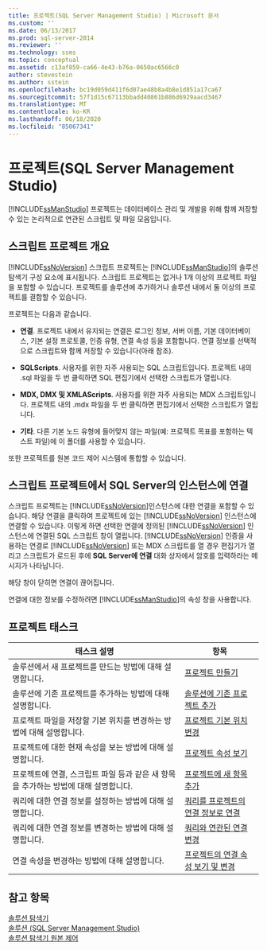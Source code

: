 ```yaml
---
title: 프로젝트(SQL Server Management Studio) | Microsoft 문서
ms.custom: ''
ms.date: 06/13/2017
ms.prod: sql-server-2014
ms.reviewer: ''
ms.technology: ssms
ms.topic: conceptual
ms.assetid: c13af859-ca66-4e43-b76a-0650ac6566c0
author: stevestein
ms.author: sstein
ms.openlocfilehash: bc19d059d411f6d07ae48b8a4b8e1d851a17ca67
ms.sourcegitcommit: 57f1d15c67113bbadd40861b886d6929aacd3467
ms.translationtype: MT
ms.contentlocale: ko-KR
ms.lasthandoff: 06/18/2020
ms.locfileid: "85067341"
---
```

# <a name="projects-sql-server-management-studio"></a>프로젝트(SQL Server Management Studio)
  [!INCLUDE[ssManStudio](../../includes/ssmanstudio-md.md)] 프로젝트는 데이터베이스 관리 및 개발을 위해 함께 저장할 수 있는 논리적으로 연관된 스크립트 및 파일 모음입니다.  
  
## <a name="script-project-overview"></a>스크립트 프로젝트 개요  
 [!INCLUDE[ssNoVersion](../../includes/ssnoversion-md.md)] 스크립트 프로젝트는 [!INCLUDE[ssManStudio](../../includes/ssmanstudio-md.md)]의 솔루션 탐색기 구성 요소에 표시됩니다. 스크립트 프로젝트는 없거나 1개 이상의 프로젝트 파일을 포함할 수 있습니다. 프로젝트를 솔루션에 추가하거나 솔루션 내에서 둘 이상의 프로젝트를 결합할 수 있습니다.  
  
 프로젝트는 다음과 같습니다.  
  
-   **연결**. 프로젝트 내에서 유지되는 연결은 로그인 정보, 서버 이름, 기본 데이터베이스, 기본 설정 프로토콜, 인증 유형, 연결 속성 등을 포함합니다. 연결 정보를 선택적으로 스크립트와 함께 저장할 수 있습니다(아래 참조).  
  
-   **SQLScripts**. 사용자를 위한 자주 사용되는 SQL 스크립트입니다. 프로젝트 내의 .sql 파일을 두 번 클릭하면 SQL 편집기에서 선택한 스크립트가 열립니다.  
  
-   **MDX, DMX 및 XMLAScripts**. 사용자를 위한 자주 사용되는 MDX 스크립트입니다. 프로젝트 내의 .mdx 파일을 두 번 클릭하면 편집기에서 선택한 스크립트가 열립니다.  
  
-   **기타**. 다른 기본 노드 유형에 들어맞지 않는 파일(예: 프로젝트 목표를 포함하는 텍스트 파일)에 이 폴더를 사용할 수 있습니다.  
  
 또한 프로젝트를 원본 코드 제어 시스템에 통합할 수 있습니다.  
  
## <a name="connecting-to-an-instance-of-sql-server-from-a-script-project"></a>스크립트 프로젝트에서 SQL Server의 인스턴스에 연결  
 스크립트 프로젝트는 [!INCLUDE[ssNoVersion](../../includes/ssnoversion-md.md)]인스턴스에 대한 연결을 포함할 수 있습니다. 해당 연결을 클릭하여 프로젝트에 있는 [!INCLUDE[ssNoVersion](../../includes/ssnoversion-md.md)] 인스턴스에 연결할 수 있습니다. 이렇게 하면 선택한 연결에 정의된 [!INCLUDE[ssNoVersion](../../includes/ssnoversion-md.md)] 인스턴스에 연결된 SQL 스크립트 창이 열립니다. [!INCLUDE[ssNoVersion](../../includes/ssnoversion-md.md)] 인증을 사용하는 연결로 [!INCLUDE[ssNoVersion](../../includes/ssnoversion-md.md)] 또는 MDX 스크립트를 열 경우 편집기가 열리고 스크립트가 로드된 후에 **SQL Server에 연결** 대화 상자에서 암호를 입력하라는 메시지가 나타납니다.  
  
 해당 창이 닫히면 연결이 끊어집니다.  
  
 연결에 대한 정보를 수정하려면 [!INCLUDE[ssManStudio](../../includes/ssmanstudio-md.md)]의 속성 창을 사용합니다.  
  
## <a name="project-tasks"></a>프로젝트 태스크  
  
|태스크 설명|항목|  
|----------------------|-----------|  
|솔루션에서 새 프로젝트를 만드는 방법에 대해 설명합니다.|[프로젝트 만들기](create-a-project.md)|  
|솔루션에 기존 프로젝트를 추가하는 방법에 대해 설명합니다.|[솔루션에 기존 프로젝트 추가](add-an-existing-project-to-a-solution.md)|  
|프로젝트 파일을 저장할 기본 위치를 변경하는 방법에 대해 설명합니다.|[프로젝트 기본 위치 변경](change-the-default-location-for-projects.md)|  
|프로젝트에 대한 현재 속성을 보는 방법에 대해 설명합니다.|[프로젝트 속성 보기](view-project-properties.md)|  
|프로젝트에 연결, 스크립트 파일 등과 같은 새 항목을 추가하는 방법에 대해 설명합니다.|[프로젝트에 새 항목 추가](add-new-items-to-a-project.md)|  
|쿼리에 대한 연결 정보를 설정하는 방법에 대해 설명합니다.|[쿼리를 프로젝트의 연결 정보로 연결](associate-a-query-with-a-connection-in-a-project.md)|  
|쿼리에 대한 연결 정보를 변경하는 방법에 대해 설명합니다.|[쿼리와 연관된 연결 변경](change-the-connection-associated-with-a-query.md)|  
|연결 속성을 변경하는 방법에 대해 설명합니다.|[프로젝트의 연결 속성 보기 및 변경](view-or-change-the-properties-of-a-connection-in-a-project.md)|  
  
## <a name="see-also"></a>참고 항목  
 [솔루션 탐색기](solution-explorer.md)   
 [솔루션 &#40;SQL Server Management Studio&#41;](solutions-sql-server-management-studio.md)   
 [솔루션 탐색기 원본 제어](../../database-engine/solution-explorer-source-control.md)  
  
  
